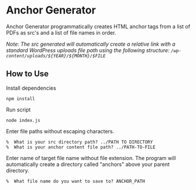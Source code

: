 # Anchor Generator
Anchor Generator programmatically creates HTML anchor tags from a list of PDFs as src's and a list of file names in order.

*Note: The src generated will automatically create a relative link with a standard WordPress uploads file path using the following structure: `/wp-content/uploads/${YEAR}/${MONTH}/$FILE`*

## How to Use
Install dependencies
```
npm install
```

Run script
```
node index.js
```

Enter file paths without escaping characters.
```
%  What is your src directory path? ../PATH TO DIRECTORY
%  What is your anchor content file path? ../PATH-TO-FILE
```

Enter name of target file name without file extension. The program will automatically create a directory called "anchors" above your parent directory.
```
%  What file name do you want to save to? ANCHOR_PATH
```